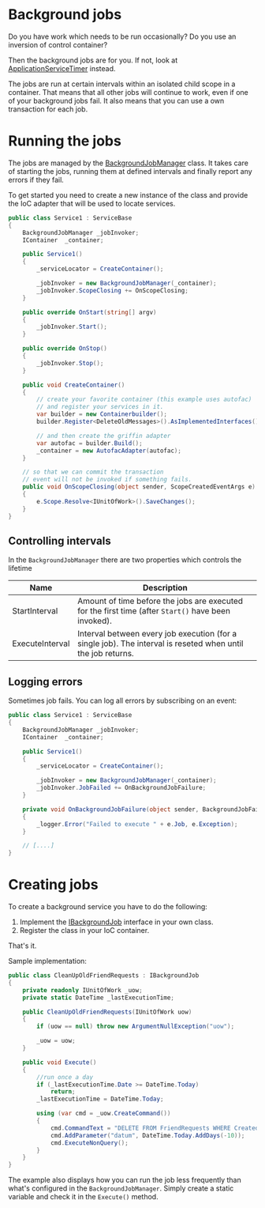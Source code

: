 ﻿# Background jobs

Do you have work which needs to be run occasionally? Do you use an inversion of control container?

Then the background jobs are for you. If not, look at [ApplicationServiceTimer](../ApplicationServiceTimer.cs) instead.

The jobs are run at certain intervals within an isolated child scope in a container.
That means that all other jobs will continue to work, even if one of your background jobs fail. It also means that
you can use a own transaction for each job.

# Running the jobs

The jobs are managed by the [BackgroundJobManager](../BackgroundJobManager.cs) class. It takes care of starting the jobs, running
them at defined intervals and finally report any errors if they fail.

To get started you need to create a new instance of the class and provide the IoC adapter that will be used to locate services.

```csharp
public class Service1 : ServiceBase
{
    BackgroundJobManager _jobInvoker;
    IContainer  _container;

    public Service1()
    {
        _serviceLocator = CreateContainer();

        _jobInvoker = new BackgroundJobManager(_container);
        _jobInvoker.ScopeClosing += OnScopeClosing;
    }

    public override OnStart(string[] argv)
    {
        _jobInvoker.Start();
    }

    public override OnStop()
    {
        _jobInvoker.Stop();
    }

    public void CreateContainer()
    {
        // create your favorite container (this example uses autofac)
		// and register your services in it.
		var builder = new Containerbuilder();
        builder.Register<DeleteOldMessages>().AsImplementedInterfaces().SingleInstance();

		// and then create the griffin adapter
		var autofac = builder.Build();
		_container = new AutofacAdapter(autofac);
    }

    // so that we can commit the transaction
    // event will not be invoked if something fails.
    public void OnScopeClosing(object sender, ScopeCreatedEventArgs e)
    {
        e.Scope.Resolve<IUnitOfWork>().SaveChanges();
    }
}
```

## Controlling intervals

In the `BackgroundJobManager` there are two properties which controls the lifetime

Name			| Description
---------------| ---------
StartInterval	| Amount of time before the jobs are executed for the first time (after `Start()` have been invoked).
ExecuteInterval | Interval between every job execution (for a single job). The interval is reseted when until the job returns.

## Logging errors

Sometimes job fails. You can log all errors by subscribing on an event:

```csharp
public class Service1 : ServiceBase
{
    BackgroundJobManager _jobInvoker;
    IContainer  _container;

    public Service1()
    {
        _serviceLocator = CreateContainer();

        _jobInvoker = new BackgroundJobManager(_container);
        _jobInvoker.JobFailed += OnBackgroundJobFailure;
    }

    private void OnBackgroundJobFailure(object sender, BackgroundJobFailedEventArgs e)
    {
        _logger.Error("Failed to execute " + e.Job, e.Exception);
    }

    // [....]
}
```

# Creating jobs

To create a background service you have to do the following:

1. Implement the [IBackgroundJob](../IBackgroundJob.cs) interface in your own class.
2. Register the class in your IoC container.

That's it.

Sample implementation:

```csharp
public class CleanUpOldFriendRequests : IBackgroundJob
{
    private readonly IUnitOfWork _uow;
    private static DateTime _lastExecutionTime;

    public CleanUpOldFriendRequests(IUnitOfWork uow)
    {
        if (uow == null) throw new ArgumentNullException("uow");

        _uow = uow;
    }

    public void Execute()
    {
        //run once a day
        if (_lastExecutionTime.Date >= DateTime.Today)
            return;
        _lastExecutionTime = DateTime.Today;

        using (var cmd = _uow.CreateCommand())
        {
            cmd.CommandText = "DELETE FROM FriendRequests WHERE CreatedAtUtc < @datum";
            cmd.AddParameter("datum", DateTime.Today.AddDays(-10));
            cmd.ExecuteNonQuery();
        }
    }
}
```

The example also displays how you can run the job less frequently than what's configured in the `BackgroundJobManager`. Simply create a
static variable and check it in the `Execute()` method.